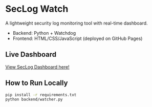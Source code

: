 # SecLog Watch 

A lightweight security log monitoring tool with real-time dashboard.

- Backend: Python + Watchdog
- Frontend: HTML/CSS/JavaScript (deployed on GitHub Pages)

## Live Dashboard
[View SecLog Dashboard here!](https://nessakodo.github.io/seclog-watch/)

## How to Run Locally
```bash
pip install -r requirements.txt
python backend/watcher.py
